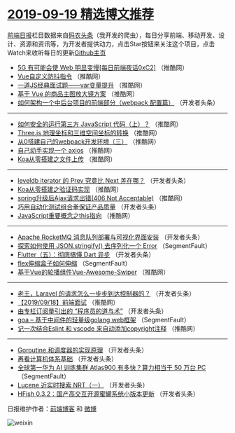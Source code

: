 # [2019-09-19 精选博文推荐](https://toutiao.qdkfweb.cn/date/2019/09/19)

[前端日报](https://qdkfweb.cn/c/news)栏目数据来自[码农头条](https://toutiao.qdkfweb.cn/)（我开发的爬虫），每日分享前端、移动开发、设计、资源和资讯等，为开发者提供动力，点击Star按钮来关注这个项目，点击Watch来收听每日的更新[Github主页](https://github.com/kujian/frontendDaily)
* [5G 有可能会使 Web 明显变慢[每日前端夜话0xC2]](https://toutiao.qdkfweb.cn/125388.html) （推酷网）
* [Vue自定义防抖指令](https://toutiao.qdkfweb.cn/125406.html) （推酷网）
* [一道JS经典面试题——var变量提升](https://toutiao.qdkfweb.cn/125400.html) （推酷网）
* [基于 Vue 的商品主图放大镜方案](https://toutiao.qdkfweb.cn/125378.html) （推酷网）
* [如何架构一个中后台项目的前端部分（webpack 配置篇）](https://toutiao.qdkfweb.cn/125315.html) （开发者头条）

***
* [如何安全的运行第三方 JavaScript 代码（上）？](https://toutiao.qdkfweb.cn/125396.html) （推酷网）
* [Three.js 地理坐标和三维空间坐标的转换](https://toutiao.qdkfweb.cn/125385.html) （推酷网）
* [从0搭建自己的webpack开发环境（三）](https://toutiao.qdkfweb.cn/125375.html) （推酷网）
* [自己动手实现一个 axios](https://toutiao.qdkfweb.cn/125390.html) （推酷网）
* [Koa从零搭建之文件上传](https://toutiao.qdkfweb.cn/125407.html) （推酷网）

***
* [leveldb iterator 的 Prev 究竟比 Next 差在哪？](https://toutiao.qdkfweb.cn/125333.html) （开发者头条）
* [Koa从零搭建之验证码实现](https://toutiao.qdkfweb.cn/125408.html) （推酷网）
* [spring升级后Ajax请求出错(406 Not Acceptable)](https://toutiao.qdkfweb.cn/125379.html) （推酷网）
* [巧用自动化测试组合拳保证产品质量](https://toutiao.qdkfweb.cn/125335.html) （开发者头条）
* [JavaScript重要概念之this指向](https://toutiao.qdkfweb.cn/125380.html) （推酷网）

***
* [Apache RocketMQ 消息队列部署与可视化界面安装](https://toutiao.qdkfweb.cn/125336.html) （开发者头条）
* [探索如何使用 JSON.stringify() 去序列化一个 Error](https://toutiao.qdkfweb.cn/125295.html) （SegmentFault）
* [Flutter（五）：彻底搞懂 Dart 异步](https://toutiao.qdkfweb.cn/125355.html) （开发者头条）
* [flex伸缩盒子如何伸缩](https://toutiao.qdkfweb.cn/125306.html) （SegmentFault）
* [基于Vue的轮播组件Vue-Awesome-Swiper](https://toutiao.qdkfweb.cn/125398.html) （推酷网）

***
* [老王，Laravel 的请求怎么一步步到达控制器的？](https://toutiao.qdkfweb.cn/125356.html) （开发者头条）
* [【2019/09/18】前端面试](https://toutiao.qdkfweb.cn/125382.html) （推酷网）
* [由专栏订阅量引出的 “程序员的道与术”](https://toutiao.qdkfweb.cn/125340.html) （开发者头条）
* [goa &#8211; 基于中间件的轻量级golang web框架](https://toutiao.qdkfweb.cn/125308.html) （SegmentFault）
* [记一次结合Eslint 和 vscode 来自动添加copyright注释](https://toutiao.qdkfweb.cn/125383.html) （推酷网）

***
* [Goroutine 和调度器的实现原理](https://toutiao.qdkfweb.cn/125321.html) （开发者头条）
* [再看计算机体系基础](https://toutiao.qdkfweb.cn/125344.html) （开发者头条）
* [全球第一华为 AI 训练集群 Atlas900 有多快？算力相当于 50 万台 PC](https://toutiao.qdkfweb.cn/125299.html) （SegmentFault）
* [Lucene 近实时搜索 NRT（一）](https://toutiao.qdkfweb.cn/125325.html) （开发者头条）
* [HFish 0.3.2：国产高交互开源蜜罐系统小版本更新](https://toutiao.qdkfweb.cn/125345.html) （开发者头条）

日报维护作者：[前端博客](https://qdkfweb.cn/) 和 [微博](https://qdkfweb.cn/go/weibo)

![weixin](https://user-images.githubusercontent.com/3055447/38468989-651132ac-3b80-11e8-8e6b-15122322a9d7.png)